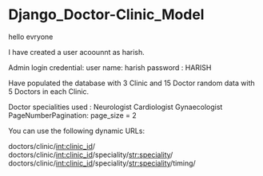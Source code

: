# Django_Doctor-Clinic_Model

hello evryone

I have created a user acoounnt as harish.

Admin login credential:
user name: harish
password : HARISH

Have populated the database with 3 Clinic and 15 Doctor random data with 5 Doctors in each Clinic. 

Doctor specialities used :      Neurologist
                                Cardiologist
                                Gynaecologist
PageNumberPagination:
    page_size = 2
    
    
You can use the following dynamic URLs:

doctors/clinic/<int:clinic_id>/
doctors/clinic/<int:clinic_id>/speciality/<str:speciality>/
doctors/clinic/<int:clinic_id>/speciality/<str:speciality>/timing/
